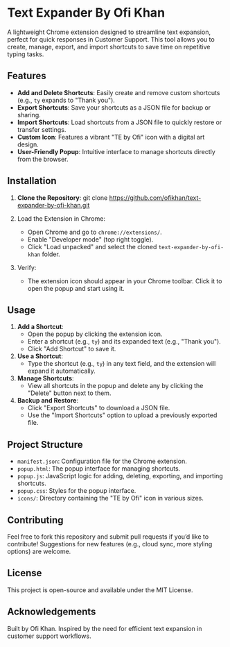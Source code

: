 # Text Expander By Ofi Khan

A lightweight Chrome extension designed to streamline text expansion, perfect for quick responses in Customer Support. This tool allows you to create, manage, export, and import shortcuts to save time on repetitive typing tasks.

## Features
- **Add and Delete Shortcuts**: Easily create and remove custom shortcuts (e.g., `ty` expands to "Thank you").
- **Export Shortcuts**: Save your shortcuts as a JSON file for backup or sharing.
- **Import Shortcuts**: Load shortcuts from a JSON file to quickly restore or transfer settings.
- **Custom Icon**: Features a vibrant "TE by Ofi" icon with a digital art design.
- **User-Friendly Popup**: Intuitive interface to manage shortcuts directly from the browser.

## Installation
1. **Clone the Repository**:
   git clone https://github.com/ofikhan/text-expander-by-ofi-khan.git

2. Load the Extension in Chrome:
    - Open Chrome and go to `chrome://extensions/`.
    - Enable "Developer mode" (top right toggle).
    - Click "Load unpacked" and select the cloned `text-expander-by-ofi-khan` folder. 
3. Verify:
    - The extension icon should appear in your Chrome toolbar. Click it to open the popup and start using it.

## Usage
1. **Add a Shortcut**:
    - Open the popup by clicking the extension icon.
    - Enter a shortcut (e.g., `ty`) and its expanded text (e.g., "Thank you").
    - Click "Add Shortcut" to save it.
2. **Use a Shortcut**:
    - Type the shortcut (e.g., `ty`) in any text field, and the extension will expand it automatically.
3. **Manage Shortcuts**:
    - View all shortcuts in the popup and delete any by clicking the "Delete" button next to them.
4. **Backup and Restore**:
    - Click "Export Shortcuts" to download a JSON file. 
    - Use the "Import Shortcuts" option to upload a previously exported file.

## Project Structure
- `manifest.json`: Configuration file for the Chrome extension.
- `popup.html`: The popup interface for managing shortcuts.
- `popup.js`: JavaScript logic for adding, deleting, exporting, and importing shortcuts.
- `popup.css`: Styles for the popup interface.
- `icons/`: Directory containing the "TE by Ofi" icon in various sizes.

## Contributing
Feel free to fork this repository and submit pull requests if you’d like to contribute! Suggestions for new features (e.g., cloud sync, more styling options) are welcome.

## License
This project is open-source and available under the MIT License.

## Acknowledgements
Built by Ofi Khan.
Inspired by the need for efficient text expansion in customer support workflows.